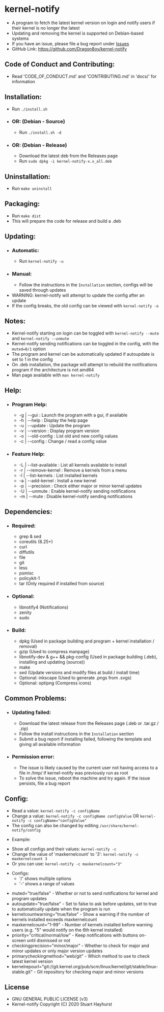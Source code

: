 # kernel-notify
 - A program to fetch the latest kernel version on login and notify users if their kernel is no longer the latest
 - Updating and removing the kernel is supported on Debian-based systems
 - If you have an issue, please file a bug report under [Issues](https://github.com/Dragon8oy/kernel-notify/issues "Issues")
 - GitHub Link: https://github.com/Dragon8oy/kernel-notify

## Code of Conduct and Contributing:
 - Read 'CODE\_OF\_CONDUCT.md' and 'CONTRIBUTING.md' in 'docs/' for information

## Installation:
 * Run `./install.sh`
 - ### OR: (Debian - Source)
   * Run `./install.sh -d`
 - ### OR: (Debian - Release)
   * Download the latest deb from the Releases page
   * Run `sudo dpkg -i kernel-notify-x.x_all.deb`

## Uninstallation:
 * Run `make uninstall`

## Packaging:
 * Run `make dist`
 * This will prepare the code for release and build a .deb

## Updating:
 - ### Automatic:
   * Run `kernel-notify -u`
 - ### Manual:
   * Follow the instructions in the `Installation` section, configs will be saved through updates
 - WARNING: kernel-notify will attempt to update the config after an update
 - If the config breaks, the old config can be viewed with `kernel-notify -o`

## Notes:
 * Kernel-notify starting on login can be toggled with `kernel-notify --mute` and `kernel-notify --unmute`
 * Kernel-notify sending notifications can be toggled in the config, with the `muted=0/1` option
 * The program and kernel can be automatically updated if autoupdate is set to 1 in the config
 * On .deb installation, the package will attempt to rebuild the notifications program if the architecture is not amd64
 * Man page available with `man kernel-notify`

## Help:
 - ### Program Help:
   * -g  | --gui        : Launch the program with a gui, if available
   * -h  | --help       : Display the help page
   * -u  | --update     : Update the program
   * -v  | --version    : Display program version
   * -o  | --old-config : List old and new config values
   * -c  | --config     : Change / read a config value

 - ### Feature Help:
   * -L  | --list-available : List all kernels available to install
   * -r  | --remove-kernel  : Remove a kernels from a menu
   * -l  | --list-kernels   : List installed kernels
   * -a  | --add-kernel     : Install a new kernel
   * -p  | --precision      : Check either major or minor kernel updates
   * -U  | --unmute         : Enable kernel-notify sending notifications
   * -m  | --mute           : Disable kernel-notify sending notifications

## Dependencies:
 - ### Required:
   * grep & sed
   * coreutils (8.25+)
   * curl
   * diffutils
   * file
   * git
   * less
   * psmisc
   * policykit-1
   * tar (Only required if installed from source)

 - ### Optional:
   * libnotify4 (Notifications)
   * zenity
   * sudo

 - ### Build:
   * dpkg (Used in package building and program + kernel installation / removal)
   * gzip (Used to compress manpage)
   * libnotify-dev & g++ && pkg-config (Used in package building (.deb), installing and updating (source))
   * make
   * sed (Update versions and modify files at build / install time)
   * Optional: inkscape (Used to generate .pngs from .svgs)
   * Optional: optipng (Compress icons)

## Common Problems:
 - ### Updating failed:
   * Download the latest release from the Releases page (.deb or .tar.gz / .zip)
   * Follow the install instructions in the `Installation` section
   * Submit a bug report if installing failed, following the template and giving all available information

 - ### Permission error:
   * The issue is likely caused by the current user not having access to a file in /tmp/ if kernel-notify was previously run as root
   * To solve the issue, reboot the machine and try again. If the issue persists, file a bug report

## Config:
 * Read a value:   `kernel-notify -c configName`
 * Change a value: `kernel-notify -c configName configValue` OR `kernel-notify -c configName="configValue"`
 * The config can also be changed by editing `/usr/share/kernel-notify/config`

 - Example:
  * Show all configs and their values: `kernel-notify -c`
  * Change the value of 'maxkernelcount' to '3': `kernel-notify -c maxkernelcount 3`
  * Or you can use: `kernel-notify -c maxkernelcount="3"`

 - Configs:
   * '/' shows multiple options
   * '-' shows a range of values
  * muted="true/false" - Whether or not to send notifications for kernel and program updates
  * autoupdate="true/false" - Set to false to ask before updates, set to true to automatically update when the program is run
  * kernelcountwarning="true/false" - Show a warning if the number of kernels installed exceeds maxkernelcount
  * maxkernelcount="1-99" - Number of kernels installed before warning users (e.g. "5" would notify on the 6th kernel installed)
  * priority="critical/normal/low" - Keep notifications with buttons on-screen until dismissed or not
  * checkingprecision="minor/major" - Whether to check for major and minor updates or only major version updates
  * primarycheckingmethod="web/git" - Which method to use to check latest kernel version
  * kernelrepourl="git://git.kernel.org/pub/scm/linux/kernel/git/stable/linux-stable.git" - Git repository for checking major and minor versions

## License
 * GNU GENERAL PUBLIC LICENSE (v3)
 * Kernel-notify Copyright (C) 2020 Stuart Hayhurst
